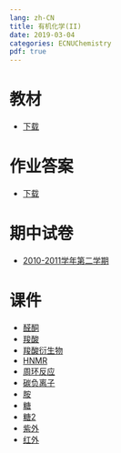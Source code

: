 ```yaml
---
lang: zh-CN
title: 有机化学(II)
date: 2019-03-04
categories: ECNUChemistry
pdf: true
---
```

# 教材
* [下载](https://bf.njzjz.win/ecnuchemistry/有机化学(II)/教材.pdf)

# 作业答案
* [下载](https://bf.njzjz.win/ecnuchemistry/有机化学(II)/作业答案.pdf)

# 期中试卷
* [2010-2011学年第二学期](https://bf.njzjz.win/ecnuchemistry/有机化学(II)/期末试题-2010-2011学年第二学期.pptx)

# 课件
* [醛酮](https://bf.njzjz.win/ecnuchemistry/有机化学(II)/课件-醛和酮.ppt)
* [羧酸](https://bf.njzjz.win/ecnuchemistry/有机化学(II)/课件-13%20羧酸.ppt)
* [羧酸衍生物](https://bf.njzjz.win/ecnuchemistry/有机化学(II)/课件-14%20羧酸衍生物(1).ppt)
* [HNMR](https://bf.njzjz.win/ecnuchemistry/有机化学(II)/课件-HNMR.ppt)
* [周环反应](https://bf.njzjz.win/ecnuchemistry/有机化学(II)/课件-周环反应.ppt)
* [碳负离子](https://bf.njzjz.win/ecnuchemistry/有机化学(II)/课件-碳负离子(I).ppt)
* [胺](https://bf.njzjz.win/ecnuchemistry/有机化学(II)/课件-第17章-胺.ppt)
* [糖](https://bf.njzjz.win/ecnuchemistry/有机化学(II)/课件-第21章%20糖(03).ppt)
* [糖2](https://bf.njzjz.win/ecnuchemistry/有机化学(II)/课件-第21章%20糖(03-2).ppt)
* [紫外](https://bf.njzjz.win/ecnuchemistry/有机化学(II)/课件-紫外光谱.ppt)
* [红外](https://bf.njzjz.win/ecnuchemistry/有机化学(II)/课件-红外光谱_2.ppt)